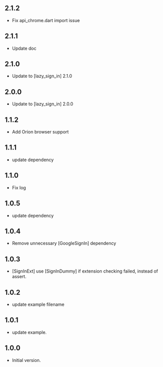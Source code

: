 ## 2.1.2
- Fix api_chrome.dart import issue
## 2.1.1
- Update doc
## 2.1.0
- Update to [lazy_sign_in] 2.1.0
## 2.0.0
- Update to [lazy_sign_in] 2.0.0
## 1.1.2
- Add Orion browser support
## 1.1.1
- update dependency
## 1.1.0
- Fix log
## 1.0.5
- update dependency
## 1.0.4
- Remove unnecessary [GoogleSignIn] dependency
## 1.0.3
- [SignInExt] use [SignInDummy] if extension checking failed, instead of assert.
## 1.0.2
- update example filename
## 1.0.1
- update example.
## 1.0.0
- Initial version.